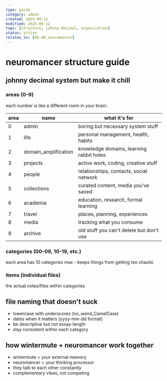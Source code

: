 ```yaml
---
type: guide
category: admin
created: 2025-09-12
modified: 2025-09-12
tags: [structure, johnny-decimal, organization]
status: active
relates_to: [00.00_neuromancer]
---
```


# neuromancer structure guide

## johnny decimal system but make it chill

### areas (0-9)
each number is like a different room in your brain:

| area | name | what it's for |
|------|------|---------------|
| 0 | admin | boring but necessary system stuff |
| 1 | life | personal management, health, habits |
| 2 | domain_amplification | knowledge domains, learning rabbit holes |
| 3 | projects | active work, coding, creative stuff |
| 4 | people | relationships, contacts, social network |
| 5 | collections | curated content, media you've saved |
| 6 | academia | education, research, formal learning |
| 7 | travel | places, planning, experiences |
| 8 | media | tracking what you consume |
| 9 | archive | old stuff you can't delete but don't use |

### categories (00-09, 10-19, etc.)
each area has 10 categories max - keeps things from getting too chaotic

### items (individual files)
the actual notes/files within categories

## file naming that doesn't suck
- lowercase with underscores (no_weird_CamelCase)
- dates when it matters (yyyy-mm-dd format)
- be descriptive but not essay-length
- stay consistent within each category

## how wintermute + neuromancer work together
- wintermute = your external memory
- neuromancer = your thinking processor
- they talk to each other constantly
- complementary vibes, not competing